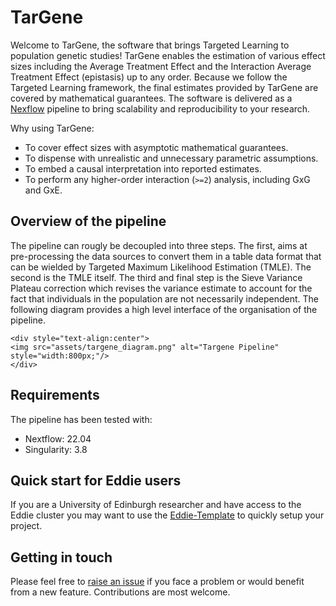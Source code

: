 # TarGene

Welcome to TarGene, the software that brings Targeted Learning to population genetic studies! TarGene enables the estimation of various effect sizes including the Average Treatment Effect and the Interaction Average Treatment Effect (epistasis) up to any order. Because we follow the Targeted Learning framework, the final estimates provided by TarGene are covered by mathematical guarantees. The software is delivered as a [Nexflow](https://www.nextflow.io/) pipeline to bring scalability and reproducibility to your research.

Why using TarGene:

- To cover effect sizes with asymptotic mathematical guarantees.
- To dispense with unrealistic and unnecessary parametric assumptions.
- To embed a causal interpretation into reported estimates.
- To perform any higher-order interaction (`>=2`) analysis, including GxG and GxE.

## Overview of the pipeline

The pipeline can rougly be decoupled into three steps. The first, aims at pre-processing the data sources to convert them in a table data format that can be wielded by Targeted Maximum Likelihood Estimation (TMLE). The second is the TMLE itself. The third and final step is the Sieve Variance Plateau correction which revises the variance estimate to account for the fact that individuals in the population are not necessarily independent. The following diagram provides a high level interface of the organisation of the pipeline.

```@raw html
<div style="text-align:center">
<img src="assets/targene_diagram.png" alt="Targene Pipeline" style="width:800px;"/>
</div>
```

## Requirements

The pipeline has been tested with:

- Nextflow: 22.04
- Singularity: 3.8

## Quick start for Eddie users

If you are a University of Edinburgh researcher and have access to the Eddie cluster you may want to use the [Eddie-Template](https://github.com/TARGENE/Eddie-Template) to quickly setup your project. 

## Getting in touch

Please feel free to [raise an issue](https://github.com/TARGENE/targene-pipeline/issues) if you face a problem or would benefit from a new feature. Contributions are most welcome.

